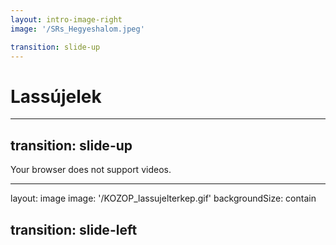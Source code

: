 ```yaml
---
layout: intro-image-right
image: '/SRs_Hegyeshalom.jpeg'

transition: slide-up
---
```


# Lassújelek


---
transition: slide-up
---

<!--suppress HtmlUnknownTag, HtmlUnknownTarget -->
<SlidevVideo controls="true" autoPlay="true" autoPause="slide" autoReset="slide">
  <source src="/GYSEV_Rajka-Szolnok_lassujelek.mp4" type="video/mp4"/>
  <p>
    Your browser does not support videos.
  </p>
</SlidevVideo>


---
layout: image
image: '/KOZOP_lassujelterkep.gif'
backgroundSize: contain

transition: slide-left
---
